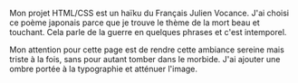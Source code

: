 Mon projet HTML/CSS est un haïku du Français Julien Vocance. J'ai choisi ce poème japonais parce que je trouve le thème de la mort beau et touchant. Cela parle de la guerre en quelques phrases et c'est intemporel. 

Mon attention pour cette page est de rendre cette ambiance sereine mais triste à la fois, sans pour autant tomber dans le morbide. J'ai ajouter une ombre portée à la typographie et atténuer l'image. 

